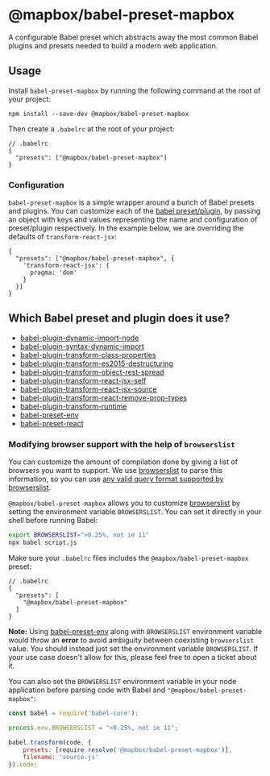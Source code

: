 # @mapbox/babel-preset-mapbox

A configurable Babel preset which abstracts away the most common Babel plugins and presets needed to build a modern web application.

## Usage

Install `babel-preset-mapbox` by running the following command at the root of your project:

```npm
npm install --save-dev @mapbox/babel-preset-mapbox
```

Then create a `.babelrc` at the root of your project:

```
// .babelrc
{
  "presets": ["@mapbox/babel-preset-mapbox"]
}
```

### Configuration

`babel-preset-mapbox` is a simple wrapper around a bunch of Babel presets and plugins. You can customize each of the [babel preset/plugin](#which-babel-preset-and-plugin-does-it-use), by passing an object with keys and values representing the name and configuration of preset/plugin respectively. In the example below, we are overriding the defaults of `transform-react-jsx`:

```
{
  "presets": ["@mapbox/babel-preset-mapbox", {
    'transform-react-jsx': {
      pragma: 'dom'
    }
  }]
}
```

## Which Babel preset and plugin does it use?

- [babel-plugin-dynamic-import-node](https://www.npmjs.com/package/babel-plugin-dynamic-import-node)
- [babel-plugin-syntax-dynamic-import](https://www.npmjs.com/package/babel-plugin-syntax-dynamic-import)
- [babel-plugin-transform-class-properties](https://www.npmjs.com/package/babel-plugin-transform-class-properties)
- [babel-plugin-transform-es2015-destructuring](https://www.npmjs.com/package/babel-plugin-transform-es2015-destructuring)
- [babel-plugin-transform-object-rest-spread](https://www.npmjs.com/package/babel-plugin-transform-object-rest-spread)
- [babel-plugin-transform-react-jsx-self](https://www.npmjs.com/package/babel-plugin-transform-react-jsx-self)
- [babel-plugin-transform-react-jsx-source](https://www.npmjs.com/package/babel-plugin-transform-react-jsx-source)
- [babel-plugin-transform-react-remove-prop-types](https://www.npmjs.com/package/babel-plugin-transform-react-remove-prop-types)
- [babel-plugin-transform-runtime](https://www.npmjs.com/package/babel-plugin-transform-runtime)
- [babel-preset-env](https://www.npmjs.com/package/babel-preset-env)
- [babel-preset-react](https://www.npmjs.com/package/babel-preset-react)

### Modifying browser support with the help of `browserslist`

You can customize the amount of compilation done by giving a list of browsers you want to support. We use [browserslist](https://github.com/ai/browserslist) to parse this information, so you can use [any valid query format supported by browserslist](https://github.com/ai/browserslist#queries).

`@mapbox/babel-preset-mapbox` allows you to customize [browserslist](https://github.com/ai/browserslist) by setting the environment variable `BROWSERSLIST`. You can set it directly in your shell before running Babel:

```bash
export BROWSERSLIST=">0.25%, not ie 11"
npx babel script.js
```

Make sure your `.babelrc` files includes the `@mapbox/babel-preset-mapbox` preset:

```
// .babelrc
{
  "presets": [
    "@mapbox/babel-preset-mapbox"
  ]
}
```

**Note:** Using [babel-preset-env](https://www.npmjs.com/package/babel-preset-env) along with `BROWSERSLIST` environment variable would throw an **error** to avoid ambiguity between coexisting `browserslist` value. You should instead just set the environment variable `BROWSERSLIST`. If your use case doesn't allow for this, please feel free to open a ticket about it.

You can also set the `BROWSERSLIST` environment variable in your node application before parsing code with Babel and `"@mapbox/babel-preset-mapbox"`:

```js
const babel = require('babel-core');

process.env.BROWSERSLIST = ">0.25%, not ie 11";

babel.transform(code, {
    presets: [require.resolve('@mapbox/babel-preset-mapbox')],
    filename: 'source.js'
}).code;
```
